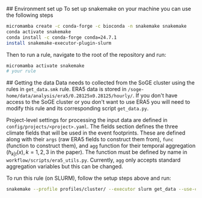 ## Environment set up
To set up snakemake on your machine you can use the following steps
```bash
micromamba create -c conda-forge -c bioconda -n snakemake snakemake
conda activate snakemake
conda install -c conda-forge conda=24.7.1
install snakemake-executor-plugin-slurm
```

Then to run a rule, navigate to the root of the repository and run:
```bash
micromamba activate snakemake
# your rule
```

## Getting the data
Data needs to collected from the SoGE cluster using the rules in `get_data.smk` rule. ERA5 data is stored in `/soge-home/data/analysis/era5/0.28125x0.28125/hourly/`. If you don't have access to the SoGE cluster or you don't want to use ERA5 you will need to modify this rule and its corresponding script `get_data.py`.

Project-level settings for processing the input data are defined in `config/projects/<project>.yaml`. The fields section defines the three climate fields that will be used in the event footprints. These are defined along with their `args` (raw ERA5 fields to construct them from), `func` (function to construct them), and `agg` function for their temporal aggregation ($h_{k|t}(x), k=1,2,3$ in the paper). The function must be defined by name in `workflow/scripts/era5_utils.py`. Currently, `agg` only accepts standard aggregation variables but this can be changed.

To run this rule (on SLURM), follow the setup steps above and run:
```bash
snakemake --profile profiles/cluster/ --executor slurm get_data --use-conda
```